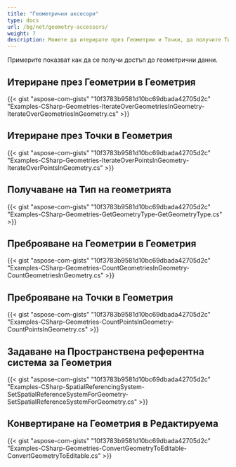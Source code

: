 ```yaml
---
title: "Геометрични аксесори"
type: docs
url: /bg/net/geometry-accessors/
weight: 7
description: Можете да итерирате през Геометрии и Точки, да получите Тип на геометрията, да преброите Точките и да зададете Пространствена референтна система, използвайки GIS C# библиотеката.
---
```


Примерите показват как да се получи достъп до геометрични данни. 

## **Итериране през Геометрии в Геометрия**
{{< gist "aspose-com-gists" "10f3783b9581d10bc69dbada42705d2c" "Examples-CSharp-Geometries-IterateOverGeometriesInGeometry-IterateOverGeometriesInGeometry.cs" >}}
## **Итериране през Точки в Геометрия**
{{< gist "aspose-com-gists" "10f3783b9581d10bc69dbada42705d2c" "Examples-CSharp-Geometries-IterateOverPointsInGeometry-IterateOverPointsInGeometry.cs" >}}
## **Получаване на Тип на геометрията**
{{< gist "aspose-com-gists" "10f3783b9581d10bc69dbada42705d2c" "Examples-CSharp-Geometries-GetGeometryType-GetGeometryType.cs" >}}
## **Преброяване на Геометрии в Геометрия**
{{< gist "aspose-com-gists" "10f3783b9581d10bc69dbada42705d2c" "Examples-CSharp-Geometries-CountGeometriesInGeometry-CountGeometriesInGeometry.cs" >}}
## **Преброяване на Точки в Геометрия**
{{< gist "aspose-com-gists" "10f3783b9581d10bc69dbada42705d2c" "Examples-CSharp-Geometries-CountPointsInGeometry-CountPointsInGeometry.cs" >}}
## **Задаване на Пространствена референтна система за Геометрия**
{{< gist "aspose-com-gists" "10f3783b9581d10bc69dbada42705d2c" "Examples-CSharp-SpatialReferencingSystem-SetSpatialReferenceSystemForGeometry-SetSpatialReferenceSystemForGeometry.cs" >}}
## **Конвертиране на Геометрия в Редактируема**
{{< gist "aspose-com-gists" "10f3783b9581d10bc69dbada42705d2c" "Examples-CSharp-Geometries-ConvertGeometryToEditable-ConvertGeometryToEditable.cs" >}}
